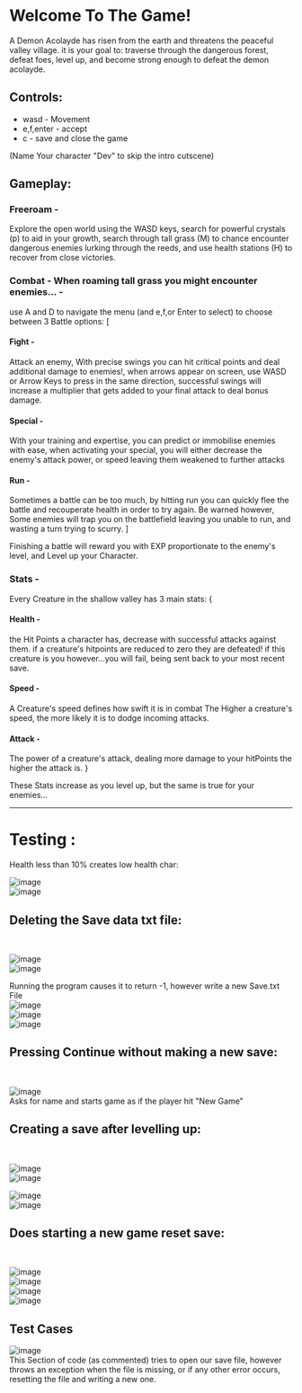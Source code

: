 <h1>Welcome To The Game!</h1>

A Demon Acolayde has risen from the earth and threatens the peaceful valley village.
it is your goal to:
traverse through the dangerous forest,
defeat foes,
level up,
and become strong enough to defeat the demon acolayde.

<h2>Controls:</h2>
<ul>
<li>wasd - Movement</li>
<li>e,f,enter - accept</li>
<li>c - save and close the game</li>
</ul>

(Name Your character "Dev" to skip the intro cutscene)

<h2>Gameplay:</h2>

<h3>Freeroam -</h3>
Explore the open world using the WASD keys,
search for powerful crystals (p) to aid in your growth,
search through tall grass (M) to chance encounter dangerous enemies lurking through the reeds,
and use health stations (H) to recover from close victories.

<h3>Combat - When roaming tall grass you might encounter enemies... -</h3>
use A and D to navigate the menu (and e,f,or Enter to select) to choose between 3 Battle options:
[
<h4>Fight -</h4> 
	Attack an enemy,
	With precise swings you can hit critical points and deal additional damage to enemies!,
	when arrows appear on screen, use WASD or Arrow Keys to press in the same direction,
	successful swings will increase a multiplier that gets added to your final attack to deal bonus damage.

<h4>Special -</h4> 
	With your training and expertise, you can predict or immobilise enemies with ease,
	when activating your special, you will either decrease the enemy's attack power, or speed
	leaving them weakened to further attacks

<h4>Run -</h4> 	
	Sometimes a battle can be too much,
	by hitting run you can quickly flee the battle and recouperate health in order to try again.
	Be warned however, Some enemies will trap you on the battlefield leaving you unable to run,
	and wasting a turn trying to scurry.
]

Finishing a battle will reward you with EXP proportionate to the enemy's level, and Level up your Character.

<h3>Stats -</h3>

Every Creature in the shallow valley has 3 main stats:
{
<h4>Health -</h4> 
	the Hit Points a character has, decrease with successful attacks against them.
	if a creature's hitpoints are reduced to zero they are defeated!
	if this creature is you however...you will fail, being sent back to your most recent save.
<h4>Speed -</h4>
	A Creature's speed defines how swift it is in combat
	The Higher a creature's speed, the more likely it is to dodge incoming attacks.
<h4>Attack -</h4>
	The power of a creature's attack, dealing more damage to your hitPoints the higher the attack is.
}

These Stats increase as you level up, but the same is true for your enemies...
<hr>

<h1>Testing :</h1>
Health less than 10% creates low health char:<br>

![image](https://github.com/Spenu12994/3016-cw1-game/assets/91668500/514b9561-0213-4128-a84b-49bb49d35ff8)<br>
![image](https://github.com/Spenu12994/3016-cw1-game/assets/91668500/c233cc70-a755-4068-9f98-397738960503)<br>

<h2>Deleting the Save data txt file:</h2><br>

![image](https://github.com/Spenu12994/3016-cw1-game/assets/91668500/0c4a5e53-1683-47c3-9bee-ed5048b587fb)<br>
![image](https://github.com/Spenu12994/3016-cw1-game/assets/91668500/152db37f-e129-4536-be4f-581a736d211f)<br>

Running the program causes it to return -1, however write a new Save.txt File<br>
![image](https://github.com/Spenu12994/3016-cw1-game/assets/91668500/f60940da-e450-4567-9221-3fba6c416442)<br>
![image](https://github.com/Spenu12994/3016-cw1-game/assets/91668500/15b6a937-1090-4767-99e4-567156027425)<br>
![image](https://github.com/Spenu12994/3016-cw1-game/assets/91668500/4dc883a7-c0cc-43b0-b125-5c1e61dbc787)<br>

<h2>Pressing Continue without making a new save:</h2><br>

![image](https://github.com/Spenu12994/3016-cw1-game/assets/91668500/5c5ff207-2b4f-44b8-92eb-a96637c27598)<br>
Asks for name and starts game as if the player hit "New Game"<br>

<h2>Creating a save after levelling up:</h2><br>

![image](https://github.com/Spenu12994/3016-cw1-game/assets/91668500/becb71ba-c0f2-4cc8-b07a-5c7ab6bff210)<br>
![image](https://github.com/Spenu12994/3016-cw1-game/assets/91668500/23eb242d-7c98-4778-8905-283c2fcc7e23)<br>

![image](https://github.com/Spenu12994/3016-cw1-game/assets/91668500/8455fb9a-b45f-44b8-8351-7ba5a32234fe)<br>
![image](https://github.com/Spenu12994/3016-cw1-game/assets/91668500/3eed4d1f-c4ce-4786-a8bf-6a29f918ee1d)<br>

<h2>Does starting a new game reset save:</h2><br>

![image](https://github.com/Spenu12994/3016-cw1-game/assets/91668500/0ff1f7a4-b4bf-43a2-ae56-70093b47b461)<br>
![image](https://github.com/Spenu12994/3016-cw1-game/assets/91668500/c0a619ab-a4b2-461d-8e9c-3597d9b5fd97)<br>
![image](https://github.com/Spenu12994/3016-cw1-game/assets/91668500/d809ecba-852d-41db-a566-cbad667bf765)<br>
![image](https://github.com/Spenu12994/3016-cw1-game/assets/91668500/d4a6636d-6190-43f2-aa62-eff9780dcab0)<br>

 <h2>Test Cases</h2>

![image](https://github.com/Spenu12994/3016-cw1-game/assets/91668500/3860f2d4-7a32-4f8c-afc1-429d1f42a2d0)<br>
This Section of code (as commented) tries to open our save file, however throws an exception when the file is missing, or if any other error occurs, resetting the file and writing a new one.
